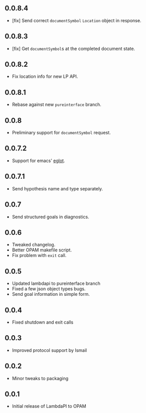 0.0.8.4
-------
- [fix] Send correct `documentSymbol` `Location` object in response.

0.0.8.3
-----
- [fix] Get `documentSymbol`s at the completed document state.

0.0.8.2
-----
- Fix location info for new LP API.

0.0.8.1
-----
- Rebase against new `pureinterface` branch.

0.0.8
-----
- Preliminary support for `documentSymbol` request.

0.0.7.2
-----
- Support for emacs' [eglot](https://github.com/joaotavora/eglot).

0.0.7.1
-----
- Send hypothesis name and type separately.

0.0.7
-----
- Send structured goals in diagnostics.

0.0.6
-----
- Tweaked changelog.
- Better OPAM makefile script.
- Fix problem with `exit` call.

0.0.5
-----
- Updated lambdapi to pureinterface branch
- Fixed a few json object types bugs.
- Send goal information in simple form.

0.0.4
-----
- Fixed shutdown and exit calls

0.0.3
-----
- Improved protocol support by Ismail

0.0.2
-----
- Minor tweaks to packaging

0.0.1
-----
- Initial release of LambdaPI to OPAM
